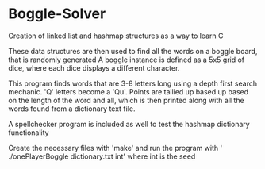 # Boggle-Solver
Creation of linked list and hashmap structures as a way to learn C

These data structures are then used to find all the words on a boggle board, that is randomly generated
A boggle instance is defined as a 5x5 grid of dice, where each dice displays a different character.

This program finds words that are 3-8 letters long using a depth first search mechanic. 'Q' letters become a 'Qu'.
Points are tallied up based up based on the length of the word and all, which is then printed along with all the words found from a dictionary text file.

A spellchecker program is included as well to test the hashmap dictionary functionality

Create the necessary files with 'make' and run the program with ' ./onePlayerBoggle dictionary.txt int' where int is the seed
